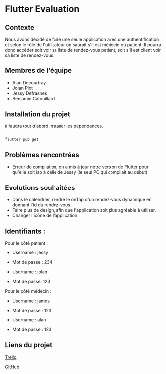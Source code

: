 # Flutter Evaluation

## Contexte

Nous avons décidé de faire une seule application avec une authentification et selon le rôle de l'utilisateur on saurait s'il est médecin ou patient. Il pourra donc accéder soit voir sa liste de rendez-vous patient, soit s'il est client voir sa liste de rendez-vous.

## Membres de l'équipe

* Alan Decourtray
* Jolan Plot
* Jessy Defrasnes
* Benjamin Catouillard

## Installation du projet

Il faudra tout d'abord installer les dépendances.

```bash

flutter pub get

```

## Problèmes rencontrées

 - Erreur de compilation, on a mis à jour notre version de Flutter pour qu'elle soit iso à celle de Jessy (le seul PC qui compilait au début)

## Evolutions souhaitées

 - Dans le calendrier, rendre le onTap d'un rendez-vous dynamique en donnant l'id du rendez-vous.
 - Faire plus de design, afin que l'application soit plus agréable à utiliser.
 - Changer l'icône de l'application


## Identifiants : 

Pour le côté patient : 

  - Username : jessy
  - Mot de passe : 234
  
  - Username : jolan
  - Mot de passe: 123
  
Pour le côté médecin : 

 - Username : james 
 - Mot de passe : 123
  
 - Username : alan
 - Mot de passe : 123 


## Liens du projet

[Trello](https://trello.com/invite/b/X1T5YIhS/7763fdcf9ab1f0bdaf7738721fba72d6/flutter-eval)

[GitHub](https://github.com/Enigmiam-Flutter/Flutter4exam)
